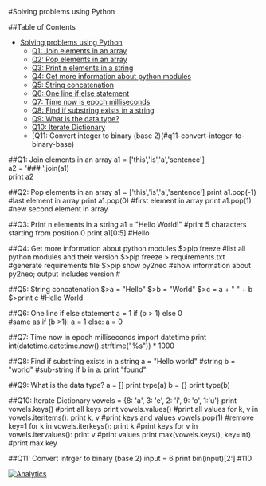 #Solving problems using Python 

##Table of Contents
  * [Solving problems using Python](#solving-problems-using-python)
    * [Q1: Join elements in an array](#q1-join-elements-in-an-array)
    * [Q2: Pop elements in an array](#q2-pop-elements-in-an-array)
    * [Q3: Print n elements in a string](#q3-print-n-elements-in-a-string)
    * [Q4: Get more information about python modules](#q4-get-more-information-about-python-modules)
    * [Q5: String concatenation](#q5-string-concatenation)
    * [Q6: One line if else statement](#q6-one-line-if-else-statement)
    * [Q7: Time now is epoch milliseconds](#q7-time-now-in-epoch-milliseconds)
    * [Q8: Find if substring exists in a string](#q8-find-if-substring-exists-in-a-string)
    * [Q9: What is the data type?](#q9-What-is-the-data-type?)
    * [Q10: Iterate Dictionary](#q10-Iterate-Dictionary)
    * [Q11: Convert integer to binary (base 2)(#q11-convert-integer-to-binary-base)

##Q1: Join elements in an array
    a1 = ['this','is','a','sentence']      
    a2 = '### '.join(a1)      
    print a2

##Q2: Pop elements in an array
    a1 = ['this','is','a','sentence']
    print a1.pop(-1) #last element in array
    print a1.pop(0) #first element in array
    print a1.pop(1) #new second element in array

##Q3: Print n elements in a string
    a1 = "Hello World!"
    #print 5 characters starting from position 0
    print a1[0:5] #Hello  

##Q4: Get more information about python modules
    $>pip freeze   #list all python modules and their version
    $>pip freeze > requirements.txt #generate requirements file
    $>pip show py2neo  #show information about py2neo; output includes version #
    
##Q5: String concatenation
    $>a = "Hello"
    $>b = "World"
    $>c = a + " " + b     
    $>print c  #Hello World

##Q6: One line if else statement
a = 1 if (b > 1) else 0  
#same as
if (b >1):
	a = 1
else:
	a = 0

##Q7: Time now in epoch milliseconds
    import datetime
    print int(datetime.datetime.now().strftime("%s")) * 1000    

##Q8: Find if substring exists in a string
    a = "Hello world" #string
    b = "world"       #sub-string
    if b in a:
	print "found"

##Q9: What is the data type?
    a = []
    print type(a)
    b = {}
    print type(b)

##Q10: Iterate Dictionary 
vowels = {8: 'a', 3: 'e', 2: 'i', 9: 'o', 1:'u'}
print  vowels.keys()               #print all keys
print  vowels.values()             #print all values
for k, v in vowels.iteritems():
        print k, v                 #print keys and values
vowels.pop(1)                      #remove key=1
for k in vowels.iterkeys():
        print k                    #print keys
for v in vowels.itervalues(): 
        print v                    #print values
print max(vowels.keys(), key=int)  #print max key


##Q11: Convert intrger to binary (base 2)
input = 6
print bin(input)[2:]  #110

[![Analytics](https://ga-beacon.appspot.com/UA-55381661-1/tools/cmd/readme)](https://github.com/igrigorik/ga-beacon)
